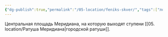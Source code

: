 ```yaml
---
{"dg-publish":true,"permalink":"/05-location/feniks-skver/","tags":["локация"]}
---
```


Центральная площадь Меридиана, на которую выходят ступени [[05. location/Ратуша Меридиана\|городской ратуши]].